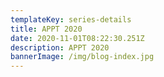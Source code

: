 ```yaml
---
templateKey: series-details
title: APPT 2020
date: 2020-11-01T08:22:30.251Z
description: APPT 2020
bannerImage: /img/blog-index.jpg
---
```

